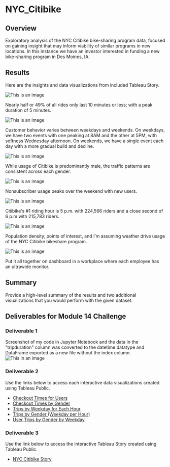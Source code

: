 # NYC_Citibike

## Overview
Exploratory analysis of the NYC Citibike bike-sharing program data, focused on gaining insight that may inform viability of similar programs in new locations. In this instance we have an investor interested in funding a new bike-sharing program in Des Moines, IA. 

## Results
Here are the insights and data visualizations from included Tableau Story.

![This is an image](https://github.com/krisnagoda/NYC_Citibike/blob/630d6d745e9cd3a4770f250b96f300cdb9e1c4d1/mc14-1.png)

Nearly half or 49% of all rides only last 10 minutes or less; with a peak duration of 5 minutes.

![This is an image](https://github.com/krisnagoda/NYC_Citibike/blob/630d6d745e9cd3a4770f250b96f300cdb9e1c4d1/mc14-2.png)

Customer behavior varies between weekdays and weekends. On weekdays, we have two events with one peaking at 8AM and the other at 5PM, with softness Wednesday afternoon. On weekends, we have a single event each day with a more gradual build and decline. 

![This is an image](https://github.com/krisnagoda/NYC_Citibike/blob/630d6d745e9cd3a4770f250b96f300cdb9e1c4d1/mc14-3.png)

While usage of Citibike is predominantly male, the traffic patterns are consistent across each gender.

![This is an image](https://github.com/krisnagoda/NYC_Citibike/blob/630d6d745e9cd3a4770f250b96f300cdb9e1c4d1/mc14-4.png)

Nonsubscriber usage peaks over the weekend with new users.

![This is an image](https://github.com/krisnagoda/NYC_Citibike/blob/630d6d745e9cd3a4770f250b96f300cdb9e1c4d1/mc14-5.png)

Citibike's #1 riding hour is 5 p.m. with 224,566 riders and a close second of 6 p.m with 215,783 riders.

![This is an image](https://github.com/krisnagoda/NYC_Citibike/blob/630d6d745e9cd3a4770f250b96f300cdb9e1c4d1/mc14-6.png)

Population density, points of interest, and I’m assuming weather drive usage of the NYC Citibike bikeshare program.

![This is an image](https://github.com/krisnagoda/NYC_Citibike/blob/17ef99082281caa5cbf019bf2eb35060b169a4c3/mc14-7.png)

Put it all together on dashboard in a workplace where each employee has an ultrawide monitor.

## Summary
Provide a high-level summary of the results and two additional visualizations that you would perform with the given dataset.

## Deliverables for Module 14 Challenge

### Deliverable 1
Screenshot of my code in Jupyter Notebook and the data in the "tripduration" column was converted to the datetime datatype and DataFrame exported as a new file without the index column.
![This in an image](https://github.com/krisnagoda/NYC_Citibike/blob/92ccd83b20360da03cbca01dc29dbda094e34045/Module%2014%20Challenge%20-%20Deliverable%201.png)

### Deliverable 2 
Use the links below to access each interactive data visualizations created using Tableau Public.
 - [Checkout Times for Users](https://public.tableau.com/shared/2YHH2TDNM?:display_count=n&:origin=viz_share_link)
 - [Checkout Times by Gender](https://public.tableau.com/views/Module14Challenge-CheckoutTimesbyGender_16696873281820/CheckoutTimesbyGender?:language=en-US&:display_count=n&:origin=viz_share_link)
 - [Trips by Weekday for Each Hour](https://public.tableau.com/views/Module14Challenge-TripsbyWeekdayforEachHour/TripsbyWeekdayforEachHour?:language=en-US&publish=yes&:display_count=n&:origin=viz_share_link)
 - [Trips by Gender (Weekday per Hour)](https://public.tableau.com/views/Module14Challenge-UserTripsbyGenderbyWeekday_16696953954610/TripsbyGenderWeekdayperHour?:language=en-US&publish=yes&:display_count=n&:origin=viz_share_link)
 - [User Trips by Gender by Weekday](https://public.tableau.com/views/Module14Challenge-UserTripsbyGenderbyWeekday_16696953954610/UserTripsbyGenderbyWeekday?:language=en-US&publish=yes&:display_count=n&:origin=viz_share_link)

### Deliverable 3
Use the link below to access the interactive Tableau Story created using Tableau Public.
 - [NYC Citibike Story](https://public.tableau.com/views/Module14Challenge-NYCCitibikeStory/NYCCitibikeStory?:language=en-US&publish=yes&:display_count=n&:origin=viz_share_link)
